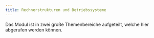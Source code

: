 ```yaml
---
title: Rechnerstrukturen und Betriebssysteme
---
```

Das Modul ist in zwei große Themenbereiche aufgeteilt, welche hier abgerufen werden können.